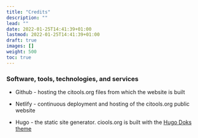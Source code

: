 ```yaml
---
title: "Credits"
description: ""
lead: ""
date: 2022-01-25T14:41:39+01:00
lastmod: 2022-01-25T14:41:39+01:00
draft: true
images: []
weight: 500
toc: true
---
```



### Software, tools, technologies, and services

* Github - hosting the citools.org files from which the website is built

* Netlify - continuous deployment and hosting of the citools.org public website

* Hugo - the static site generator. ciools.org is built with the [Hugo Doks theme](https://getdoks.org/)


